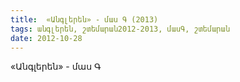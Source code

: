 ```yaml
---
title:  «Անգլերեն» - մաս Գ (2013)
tags: անգլերեն, շտեմարան2012-2013, մասԳ, շտեմարան
date: 2012-10-28
---
```



«Անգլերեն» - մաս Գ
